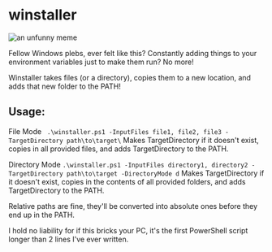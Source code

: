 # winstaller

![an unfunny meme](https://i.imgur.com/DZwt7DT.png)

Fellow Windows plebs, ever felt like this? Constantly adding things to your environment variables just to make them run? No more!

Winstaller takes files (or a directory), copies them to a new location, and adds that new folder to the PATH! 

## Usage:

File Mode
` .\winstaller.ps1 -InputFiles file1, file2, file3 -TargetDirectory path\to\target\`
Makes TargetDirectory if it doesn't exist, copies in all provided files, and adds TargetDirectory to the PATH.

Directory Mode
`.\winstaller.ps1 -InputFiles directory1, directory2 -TargetDirectory path\to\target -DirectoryMode d`
Makes TargetDirectory if it doesn't exist, copies in the contents of all provided folders, and adds TargetDirectory to the PATH.

Relative paths are fine, they'll be converted into absolute ones before they end up in the PATH. 

I hold no liability for if this bricks your PC, it's the first PowerShell script longer than 2 lines I've ever written. 
